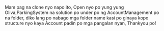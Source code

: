 Mam pag na clone nyo napo ito, Open nyo po yung yung Oliva,ParkingSystem na solution po under po ng AccountManagement po na folder, diko lang po nabago mga folder name kasi po ginaya kopo structure nyo kaya Account padin po mga pangalan nyan, Thankyou po!
